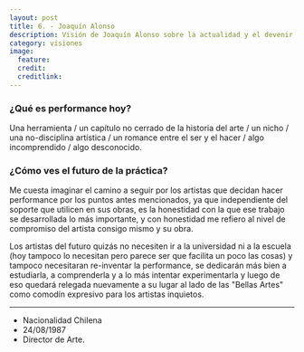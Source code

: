 ```yaml
---
layout: post
title: 6. - Joaquín Alonso
description: Visión de Joaquín Alonso sobre la actualidad y el devenir de la performance.
category: visiones
image:
  feature:
  credit:
  creditlink:
---
```


### ¿Qué es performance hoy?

Una herramienta / un capítulo no cerrado de la historia del arte / un nicho / una no-disciplina artística / un romance entre el ser y el hacer / algo incomprendido / algo desconocido.

### ¿Cómo ves el futuro de la práctica?

Me cuesta imaginar el camino a seguir por los artistas que decidan hacer performance por los puntos antes mencionados, ya que independiente del soporte que utilicen en sus obras, es la honestidad con la que ese trabajo se desarrollada lo más importante, y con honestidad me refiero al nivel de compromiso del artista consigo mismo y su obra.

Los artistas del futuro quizás no necesiten ir a la universidad ni a la escuela (hoy tampoco lo necesitan pero parece ser que facilita un poco las cosas) y tampoco necesitaran re-inventar la performance, se dedicarán más bien a estudiarla, a comprenderla y a lo más intentar experimentarla y luego de eso quedará relegada nuevamente a su lugar al lado de las "Bellas Artes" como comodín expresivo para los artistas inquietos.

---
* Nacionalidad Chilena
* 24/08/1987
* Director de Arte.
